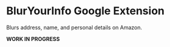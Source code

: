 # BlurYourInfo Google Extension
Blurs address, name, and personal details on Amazon.

**WORK IN PROGRESS**
